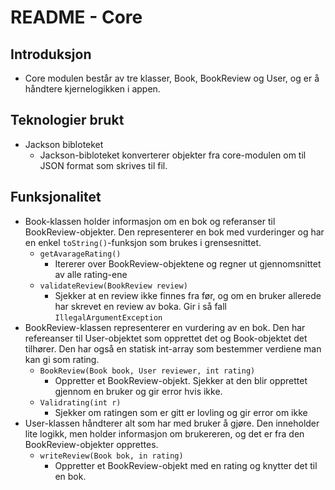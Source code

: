 # README - Core

## Introduksjon

* Core modulen består av tre klasser, Book, BookReview og User, og er å håndtere kjernelogikken i appen.

## Teknologier brukt

* Jackson bibloteket
  * Jackson-bibloteket konverterer objekter fra core-modulen om til JSON format som skrives til fil.

## Funksjonalitet

* Book-klassen holder informasjon om en bok og referanser til BookReview-objekter. Den representerer en bok med vurderinger og har en enkel ```toString()```-funksjon som brukes i grensesnittet.
  * ```getAvarageRating()```
    * Itererer over BookReview-objektene og regner ut gjennomsnittet av alle rating-ene
  * ```validateReview(BookReview review)```
    * Sjekker at en review ikke finnes fra før, og om en bruker allerede har skrevet en review av boka. Gir i så fall ```IllegalArgumentException```
* BookReview-klassen representerer en vurdering av en bok. Den har refereanser til User-objektet som opprettet det og Book-objektet det tilhører. Den har også en statisk int-array som bestemmer verdiene man kan gi som rating.
  * ```BookReview(Book book, User reviewer, int rating)```
    * Oppretter et BookReview-objekt. Sjekker at den blir opprettet gjennom en bruker og gir error hvis ikke.
  * ```Validrating(int r)```
    * Sjekker om ratingen som er gitt er lovling og gir error om ikke
* User-klassen håndterer alt som har med bruker å gjøre. Den inneholder lite logikk, men holder informasjon om brukereren, og det er fra den BookReview-objekter opprettes.
  * ```writeReview(Book bok, in rating)```
    * Oppretter et BookReview-objekt med en rating og knytter det til en bok.
